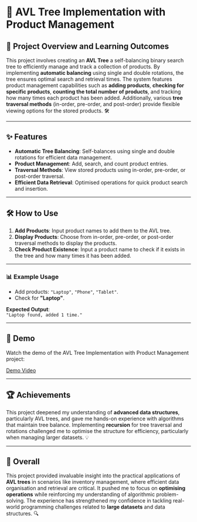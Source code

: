 # 🌳 AVL Tree Implementation with Product Management

## 🚀 Project Overview and Learning Outcomes

This project involves creating an **AVL Tree** a self-balancing binary search tree to efficiently manage and track a collection of products. By implementing **automatic balancing** using single and double rotations, the tree ensures optimal search and retrieval times. The system features product management capabilities such as **adding products**, **checking for specific products**, **counting the total number of products**, and tracking how many times each product has been added. Additionally, various **tree traversal methods** (in-order, pre-order, and post-order) provide flexible viewing options for the stored products. 🛠️

---

## ✨ Features

- **Automatic Tree Balancing**: Self-balances using single and double rotations for efficient data management.
- **Product Management**: Add, search, and count product entries.
- **Traversal Methods**: View stored products using in-order, pre-order, or post-order traversal.
- **Efficient Data Retrieval**: Optimised operations for quick product search and insertion.

---

## 🛠️ How to Use

1. **Add Products**: Input product names to add them to the AVL tree.
2. **Display Products**: Choose from in-order, pre-order, or post-order traversal methods to display the products.
3. **Check Product Existence**: Input a product name to check if it exists in the tree and how many times it has been added.

---

### 📊 Example Usage

- Add products: `"Laptop"`, `"Phone"`, `"Tablet"`.
- Check for **"Laptop"**.

**Expected Output**:  
`"Laptop found, added 1 time."`

---

## 🎥 Demo

Watch the demo of the AVL Tree Implementation with Product Management project:

[Demo Video](https://youtu.be/kcW3F5YjLi4?si=nGtoFKggnf_437OF)

---

## 🏆 Achievements

This project deepened my understanding of **advanced data structures**, particularly AVL trees, and gave me hands-on experience with algorithms that maintain tree balance. Implementing **recursion** for tree traversal and rotations challenged me to optimise the structure for efficiency, particularly when managing larger datasets. 💡

---

## 🌟 Overall

This project provided invaluable insight into the practical applications of **AVL trees** in scenarios like inventory management, where efficient data organisation and retrieval are critical. It pushed me to focus on **optimising operations** while reinforcing my understanding of algorithmic problem-solving. The experience has strengthened my confidence in tackling real-world programming challenges related to **large datasets** and data structures. 🔍
